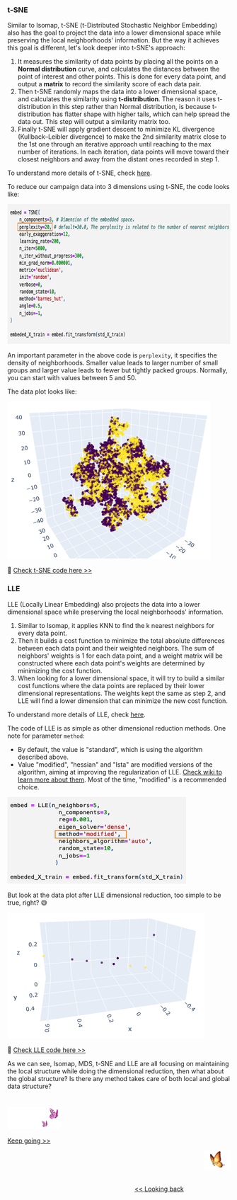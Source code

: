 ### t-SNE

Similar to Isomap, t-SNE (t-Distributed Stochastic Neighbor Embedding) also has the goal to project the data into a lower dimensional space while preserving the local neighborhoods' information. But the way it achieves this goal is different, let's look deeper into t-SNE's approach:
1. It measures the similarity of data points by placing all the points on a <b>Normal distribution</b> curve, and calculates the distances between the point of interest and other points. This is done for every data point, and output a <b>matrix</b> to record the similarity score of each data pair.
2. Then t-SNE randomly maps the data into a lower dimensional space, and calculates the similarity using <b>t-distribution</b>. The reason it uses t-distribution in this step rather than Normal distribution, is because t-distribution has flatter shape with higher tails, which can help spread the data out. This step will output a similarity matrix too.
3. Finally t-SNE will apply gradient descent to minimize KL divergence (Kullback–Leibler divergence) to make the 2nd similarity matrix close to the 1st one through an iterative approach until reaching to the max number of iterations. In each iteration, data points will move toward their closest neighbors and away from the distant ones recorded in step 1.

To understand more details of t-SNE, check [here][6].

To reduce our campaign data into 3 dimensions using t-SNE, the code looks like:

<img src="https://github.com/lady-h-world/My_Garden/blob/main/images/Crystal_Ball_images/camapign_dim_redu_images/code_tsne.png" width="757" height="316" />

An important parameter in the above code is `perplexity`, it specifies the density of neighborhoods. Smaller value leads to larger number of small groups and larger value leads to fewer but tightly packed groups. Normally, you can start with values between 5 and 50.

The data plot looks like: 

<img src="https://github.com/lady-h-world/My_Garden/blob/main/images/Crystal_Ball_images/camapign_dim_redu_images/data_tsne.png" width="459" height="356" />

🌻 [Check t-SNE code here >>][1]


### LLE

LLE (Locally Linear Embedding) also projects the data into a lower dimensional space while preserving the local neighborhoods' information. 

1. Similar to Isomap, it applies KNN to find the k nearest neighbors for every data point.
2. Then it builds a cost function to minimize the total absolute differences between each data point and their weighted neighbors. The sum of neighbors' weights is 1 for each data point, and a weight matrix will be constructed where each data point's weights are determined by minimizing the cost function.
3. When looking for a lower dimensional space, it will try to build a similar cost functions where the data points are replaced by their lower dimensional representations. The weights kept the same as step 2, and LLE will find a lower dimension that can minimize the new cost function.

To understand more details of LLE, check [here][2].

The code of LLE is as simple as other dimensional reduction methods. One note for parameter `method`:
* By default, the value is "standard", which is using the algorithm described above.
* Value "modified", "hessian" and "lsta" are modified versions of the algorithm, aiming at improving the regularization of LLE. [Check wiki to learn more about them][3]. Most of the time, "modified" is a recommended choice.

<img src="https://github.com/lady-h-world/My_Garden/blob/main/images/Crystal_Ball_images/camapign_dim_redu_images/code_lle.png" width="404" height="196" />

But look at the data plot after LLE dimensional reduction, too simple to be true, right? 😅

<img src="https://github.com/lady-h-world/My_Garden/blob/main/images/Crystal_Ball_images/camapign_dim_redu_images/data_lle.png" width="447" height="285" />

🌻 [Check LLE code here >>][1]

As we can see, Isomap, MDS, t-SNE and LLE are all focusing on maintaining the local structure while doing the dimensional reduction, then what about the global structure? Is there any method takes care of both local and global data structure?

#
<p align="left">
<img src="https://github.com/lady-h-world/My_Garden/blob/main/images/follow_us.png" width="120" height="50" />
</p>

[Keep going >>][4]

<p align="right">
<img src="https://github.com/lady-h-world/My_Garden/blob/main/images/going_back.png" width="60" height="44" />
</p>

&nbsp;&nbsp;&nbsp;&nbsp;&nbsp;&nbsp;&nbsp;&nbsp;&nbsp;&nbsp;&nbsp;&nbsp;&nbsp;&nbsp;&nbsp;&nbsp;&nbsp;&nbsp;&nbsp;&nbsp;&nbsp;&nbsp;&nbsp;&nbsp;&nbsp;&nbsp;&nbsp;&nbsp;&nbsp;&nbsp;&nbsp;&nbsp;&nbsp;&nbsp;&nbsp;&nbsp;&nbsp;&nbsp;&nbsp;&nbsp;&nbsp;&nbsp;&nbsp;&nbsp;&nbsp;&nbsp;&nbsp;&nbsp;&nbsp;&nbsp;&nbsp;&nbsp;&nbsp;&nbsp;&nbsp;&nbsp;&nbsp;&nbsp;&nbsp;&nbsp;&nbsp;&nbsp;&nbsp;&nbsp;&nbsp;&nbsp;&nbsp;&nbsp;&nbsp;&nbsp;&nbsp;&nbsp;&nbsp;&nbsp;&nbsp;&nbsp;&nbsp;&nbsp;&nbsp;&nbsp;&nbsp;&nbsp;&nbsp;&nbsp;&nbsp;&nbsp;&nbsp;&nbsp;&nbsp;&nbsp;&nbsp;&nbsp;&nbsp;&nbsp;&nbsp;&nbsp;&nbsp;&nbsp;&nbsp;&nbsp;&nbsp;&nbsp;&nbsp;&nbsp;&nbsp;&nbsp;&nbsp;&nbsp;&nbsp;&nbsp;&nbsp;&nbsp;&nbsp;&nbsp;&nbsp;&nbsp;&nbsp;&nbsp;&nbsp;&nbsp;&nbsp;&nbsp;&nbsp;&nbsp;&nbsp;&nbsp;&nbsp;&nbsp;&nbsp;&nbsp;&nbsp;&nbsp;&nbsp;&nbsp;&nbsp;&nbsp;&nbsp;&nbsp;&nbsp;&nbsp;&nbsp;&nbsp;&nbsp;&nbsp;&nbsp;&nbsp;&nbsp;&nbsp;&nbsp;&nbsp;&nbsp;&nbsp;&nbsp;&nbsp;&nbsp;&nbsp;&nbsp;&nbsp;&nbsp;&nbsp;&nbsp;&nbsp;&nbsp;&nbsp;&nbsp;&nbsp;&nbsp;&nbsp;&nbsp;&nbsp;&nbsp;&nbsp;&nbsp;&nbsp;&nbsp;&nbsp;&nbsp;&nbsp;&nbsp;&nbsp;&nbsp;&nbsp;&nbsp;&nbsp;&nbsp;&nbsp;&nbsp;&nbsp;&nbsp;&nbsp;&nbsp;&nbsp;&nbsp;&nbsp;&nbsp;&nbsp;&nbsp;&nbsp;&nbsp;&nbsp;&nbsp;[<< Looking back][5]



[1]:https://github.com/lady-h-world/My_Garden/blob/main/code/crystal_ball/data_collector/magic_dimensional_reduction.ipynb
[2]:https://towardsdatascience.com/lle-locally-linear-embedding-a-nifty-way-to-reduce-dimensionality-in-python-ab5c38336107
[3]:https://en.wikipedia.org/wiki/Nonlinear_dimensionality_reduction
[4]:https://github.com/lady-h-world/My_Garden/blob/main/reading_pages/Crystal_Ball/dimensional_reduction4.md
[5]:https://github.com/lady-h-world/My_Garden/blob/main/reading_pages/Crystal_Ball/dimensional_reduction2.md
[6]:https://towardsdatascience.com/t-sne-machine-learning-algorithm-a-great-tool-for-dimensionality-reduction-in-python-ec01552f1a1e
